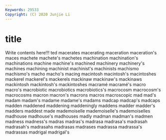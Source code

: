 ```yaml
---
Keywords: 29533
Copyright: (C) 2020 Junjie Li
---
```


# title

Write contents here!!!
ted 
macerates 
macerating 
maceration 
maceration's 
maces 
machete 
machete's 
machetes
machination 
machination's 
machinations 
machine 
machine's 
machined 
machinery 
machinery's 
machines 
machining
machinist 
machinist's 
machinists 
machismo 
machismo's 
macho 
macho's 
macing 
macintosh 
macintosh's
macintoshes 
mackerel 
mackerel's 
mackerels 
mackinaw 
mackinaw's 
mackinaws 
mackintosh 
mackintosh's 
mackintoshes
macramé 
macramé's 
macro 
macro's 
macrobiotic 
macrobiotics 
macrobiotics's 
macrocosm 
macrocosm's 
macrocosms
macron 
macron's 
macrons 
macros 
macroscopic 
mad 
mad's 
madam 
madam's 
madame
madame's 
madams 
madcap 
madcap's 
madcaps 
madden 
maddened 
maddening 
maddeningly 
maddens
madder 
madder's 
madders 
maddest 
made 
mademoiselle 
mademoiselle's 
mademoiselles 
madhouse 
madhouse's
madhouses 
madly 
madman 
madman's 
madmen 
madness 
madness's 
madras 
madras's 
madrasa
madrasa's 
madrasah 
madrasah's 
madrasahs 
madrasas 
madrases 
madrassa 
madrassa's 
madrassas 
madrigal
madrigal's 
